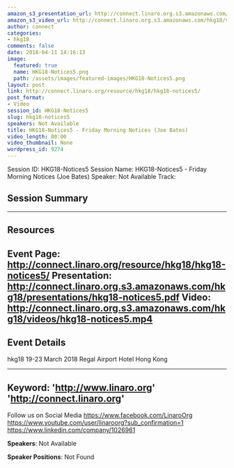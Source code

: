```yaml
---
amazon_s3_presentation_url: http://connect.linaro.org.s3.amazonaws.com/hkg18/presentations/hkg18-notices5.pdf
amazon_s3_video_url: http://connect.linaro.org.s3.amazonaws.com/hkg18/videos/hkg18-notices5.mp4
author: connect
categories:
- hkg18
comments: false
date: 2018-04-11 14:16:13
image:
  featured: true
  name: HKG18-Notices5.png
  path: /assets/images/featured-images/HKG18-Notices5.png
layout: post
link: http://connect.linaro.org/resource/hkg18/hkg18-notices5/
post_format:
- Video
session_id: HKG18-Notices5
slug: hkg18-notices5
speakers: Not Available
title: HKG18-Notices5 - Friday Morning Notices (Joe Bates)
video_length: 00:00
video_thumbnail: None
wordpress_id: 9274
---
```


Session ID: HKG18-Notices5
Session Name: HKG18-Notices5 - Friday Morning Notices (Joe Bates)
Speaker: Not Available
Track: 


## Session Summary

---------------------------------------------------
## Resources
Event Page: http://connect.linaro.org/resource/hkg18/hkg18-notices5/
Presentation: http://connect.linaro.org.s3.amazonaws.com/hkg18/presentations/hkg18-notices5.pdf
Video: http://connect.linaro.org.s3.amazonaws.com/hkg18/videos/hkg18-notices5.mp4
 ---------------------------------------------------
## Event Details
hkg18
19-23 March 2018 
Regal Airport Hotel Hong Kong

---------------------------------------------------
Keyword: 
'http://www.linaro.org'
'http://connect.linaro.org'
---------------------------------------------------
Follow us on Social Media
https://www.facebook.com/LinaroOrg
https://www.youtube.com/user/linaroorg?sub_confirmation=1
https://www.linkedin.com/company/1026961

**Speakers**: Not Available

**Speaker Positions**: Not Found